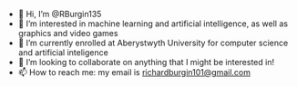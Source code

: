 - 👋 Hi, I’m @RBurgin135
- 👀 I’m interested in machine learning and artificial intelligence, as well as graphics and video games
- 🌱 I’m currently enrolled at Aberystwyth University for computer science and artificial inteligence 
- 💞️ I’m looking to collaborate on anything that I might be interested in!
- 📫 How to reach me: my email is richardburgin101@gmail.com
